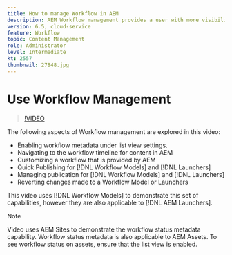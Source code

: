 ```yaml
---
title: How to manage Workflow in AEM
description: AEM Workflow management provides a user with more visibility over content under workflow, and allows for easier management of Workflow model definitions. 
version: 6.5, cloud-service
feature: Workflow
topic: Content Management
role: Administrator
level: Intermediate
kt: 2557
thumbnail: 27848.jpg
---
```

 
# Use Workflow Management
 
 >[!VIDEO](https://video.tv.adobe.com/v/27848/?quality=12&learn=on)

The following aspects of Workflow management are explored in this video:

+ Enabling workflow metadata under list view settings.
+ Navigating to the workflow timeline for content in AEM
+ Customizing a workflow that is provided by AEM
+ Quick Publishing for [!DNL Workflow Models] and [!DNL Launchers]
+ Managing publication for [!DNL Workflow Models] and [!DNL Launchers]
+ Reverting changes made to a  Workflow Model or Launchers

This video uses [!DNL Workflow Models] to demonstrate this set of capabilities, however they are also applicable to [!DNL AEM Launchers].


 >[!NOTE]
 >
 > Video uses AEM Sites to demonstrate the workflow status metadata capability. Workflow status metadata is also applicable to AEM Assets. To see workflow status on assets, ensure that the list view is enabled.
